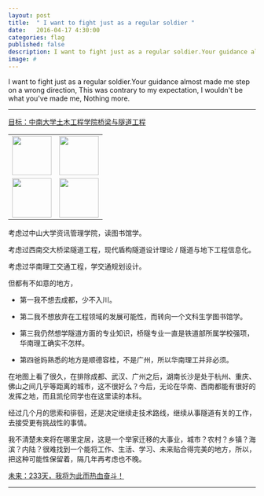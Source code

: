 ```yaml
---
layout: post
title:  " I want to fight just as a regular soldier "
date:   2016-04-17 4:30:00
categories: flag
published: false
description: I want to fight just as a regular soldier.Your guidance almost made me step on a wrong direction, This was contrary to my expectation, I wouldn't be what you've made me, Nothing more. 
image: #
---
```


I want to fight just as a regular soldier.Your guidance almost made me step on a wrong direction, This was contrary to my expectation, I wouldn't be what you've made me, Nothing more.

-------
[<span class="post__tag">目标：中南大学土木工程学院桥梁与隧道工程</span>](http://www.csu.edu.cn/)

<table class="profilePic" >
          <tr>
            <td><img src="http://www.csu.edu.cn/images/logo.jpg" width="" height="80"></td>
            <td><img src="http://i1379.photobucket.com/albums/ah152/erichueng/ellraq/logo_zps4ehcvmv5.jpg" width="" height="80"></td>
            </tr>
           <tr>
           	<td><img src="http://i1379.photobucket.com/albums/ah152/erichueng/ellraq/books/logo_zpsvmb8jtsg.jpg" width="" height="80"></td>
            <td><img src="http://www.scut.edu.cn/newimages/logo.jpg" width="" height="80" draggable="false"></td>
             </tr>
</table>


考虑过中山大学资讯管理学院，读图书馆学。

考虑过西南交大桥梁隧道工程，现代盾构隧道设计理论 / 隧道与地下工程信息化。

考虑过华南理工交通工程，学交通规划设计。

但都有不如意的地方，

- 第一我不想去成都，少不入川。

- 第二我不想放弃在工程领域的发展可能性，而转向一个文科生学图书馆学。

- 第三我仍然想学隧道方面的专业知识，桥隧专业一直是铁道部所属学校强项，华南理工确实不怎样。

- 第四爸妈熟悉的地方是顺德容桂，不是广州，所以华南理工并非必须。

在地图上看了很久，在排除成都、武汉、广州之后，湖南长沙是处于杭州、重庆、佛山之间几乎等距离的城市，这不很好么？今后，无论在华南、西南都能有很好的发挥之地，而且凯伦同学也在这里读的本科。

经过几个月的思索和徘徊，还是决定继续走技术路线，继续从事隧道有关的工作，去接受更有挑战性的事情。

我不清楚未来将在哪里定居，这是一个举家迁移的大事业，城市？农村？乡镇？海滨？内陆？很难找到一个能将工作、生活、学习、未来贴合得完美的地方，所以，把这种可能性保留着，隔几年再考虑也不晚。

[<span class="post__tag">未来：233天，我将为此而热血奋斗！</span>](http://www.csu.edu.cn/)

------

